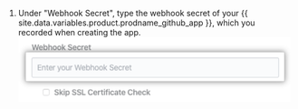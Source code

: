 1. Under "Webhook Secret", type the webhook secret of your {{ site.data.variables.product.prodname_github_app }}, which you recorded when creating the app.
  ![Webhook secret field](/assets/images/help/insights/webhook-secret.png)
